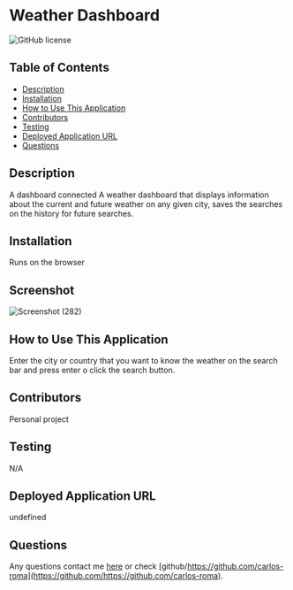 # Weather Dashboard
  ![GitHub license](https://img.shields.io/badge/license-MIT-blue.svg)
  
  ## Table of Contents
  * [Description](#description)
  * [Installation](#installation)
  * [How to Use This Application](#How-to-use-this-application)
  * [Contributors](#contributors)
  * [Testing](#testing)
  * [Deployed Application URL](#Deployed-application-url)
  * [Questions](#questions)
  
  ## Description
  A dashboard connected A weather dashboard that displays information about the current and future weather on any given city, saves the searches on the history for future searches.
  
  ## Installation
  Runs on the browser
  
  ## Screenshot 
![Screenshot (282)](https://github.com/carlos-roma/Weather_dashboard/assets/68045584/c7763298-5501-40f4-83b7-d754786f19ed)

  ## How to Use This Application
  Enter the city or country that you want to know the weather on the search bar and press enter o click the search button.
  
  ## Contributors
  Personal project
  
  ## Testing
  N/A
  
  ## Deployed Application URL
  undefined
  

  
  ## Questions
  Any questions contact me [here](mailto:adrianc.rm0@gmail.com) or check [github/https://github.com/carlos-roma](https://github.com/https://github.com/carlos-roma).
  
